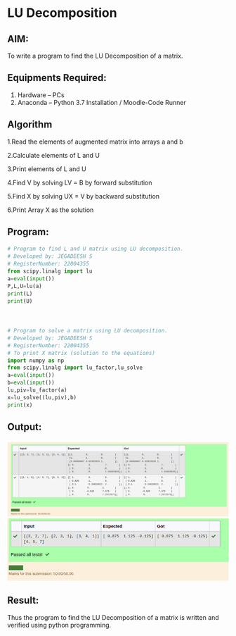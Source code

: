 # LU Decomposition 

## AIM:
To write a program to find the LU Decomposition of a matrix.

## Equipments Required:
1. Hardware – PCs
2. Anaconda – Python 3.7 Installation / Moodle-Code Runner

## Algorithm
1.Read the elements of augmented matrix into arrays a and b

2.Calculate elements of L and U

3.Print elements of L and U

4.Find V by solving LV = B by forward substitution

5.Find X by solving UX = V by backward substitution

6.Print Array X as the solution

## Program:
``` python
# Program to find L and U matrix using LU decomposition.
# Developed by: JEGADEESH S
# RegisterNumber: 22004355
from scipy.linalg import lu
a=eval(input())
P,L,U=lu(a)
print(L)
print(U)



# Program to solve a matrix using LU decomposition.
# Developed by: JEGADEESH S
# RegisterNumber: 22004355
# To print X matrix (solution to the equations)
import numpy as np
from scipy.linalg import lu_factor,lu_solve
a=eval(input())
b=eval(input())
lu,piv=lu_factor(a)
x=lu_solve((lu,piv),b)
print(x)
```

## Output:
![OUTPUT](output4.png)
![OUTPUT](lu2.png)


## Result:
Thus the program to find the LU Decomposition of a matrix is written and verified using python programming.

